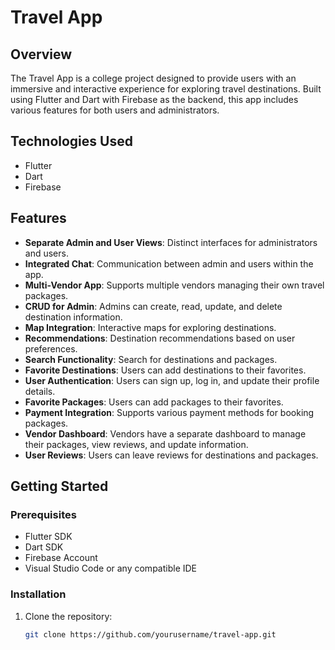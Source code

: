 # Travel App

## Overview

The Travel App is a college project designed to provide users with an immersive and interactive experience for exploring travel destinations. Built using Flutter and Dart with Firebase as the backend, this app includes various features for both users and administrators.

## Technologies Used

- Flutter
- Dart
- Firebase

## Features

- **Separate Admin and User Views**: Distinct interfaces for administrators and users.
- **Integrated Chat**: Communication between admin and users within the app.
- **Multi-Vendor App**: Supports multiple vendors managing their own travel packages.
- **CRUD for Admin**: Admins can create, read, update, and delete destination information.
- **Map Integration**: Interactive maps for exploring destinations.
- **Recommendations**: Destination recommendations based on user preferences.
- **Search Functionality**: Search for destinations and packages.
- **Favorite Destinations**: Users can add destinations to their favorites.
- **User Authentication**: Users can sign up, log in, and update their profile details.
- **Favorite Packages**: Users can add packages to their favorites.
- **Payment Integration**: Supports various payment methods for booking packages.
- **Vendor Dashboard**: Vendors have a separate dashboard to manage their packages, view reviews, and update information.
- **User Reviews**: Users can leave reviews for destinations and packages.

## Getting Started

### Prerequisites

- Flutter SDK
- Dart SDK
- Firebase Account
- Visual Studio Code or any compatible IDE

### Installation

1. Clone the repository:
   ```sh
   git clone https://github.com/yourusername/travel-app.git
